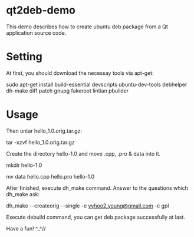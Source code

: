 qt2deb-demo
===========

This demo describes how to create ubuntu deb package from a Qt application source code.

Setting
========

At first, you should download the necessay tools via apt-get:

sudo apt-get install build-essential devscripts ubuntu-dev-tools debhelper dh-make diff patch gnupg fakeroot lintian pbuilder

Usage
======

Then untar hello\_1.0.orig.tar.gz:

tar -xzvf hello\_1.0.orig.tar.gz

Create the directory hello-1.0 and move .cpp, .pro & data into it.

mkdir hello-1.0

mv data hello.cpp hello.pro hello-1.0

After finished, execute dh\_make command. Answer to the questions which dh\_make ask:

dh\_make --createorig --single -e yyhoo2.young@gmail.com -c gpl

Execute debuild command, you can get deb package successfully at last.

Have a fun! ^\_^//

